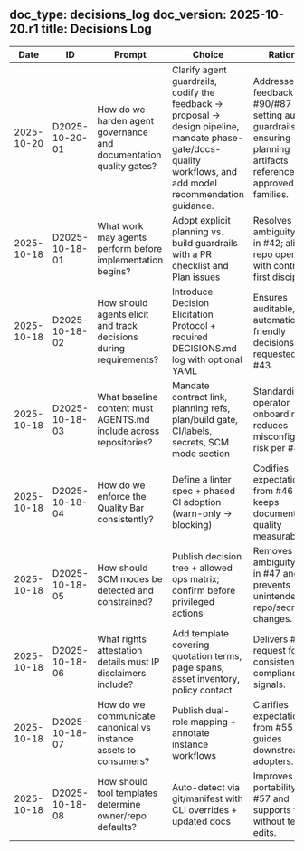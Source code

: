 doc_type: decisions_log
doc_version: 2025-10-20.r1
title: Decisions Log
---

| Date       | ID                | Prompt                                                               | Choice                                                                                  | Rationale                                                                                               | Linked Artifacts                                             |
| ---------- | ----------------- | -------------------------------------------------------------------- | ---------------------------------------------------------------------------------------- | -------------------------------------------------------------------------------------------------------- | ------------------------------------------------------------ |
| 2025-10-20 | D2025-10-20-01    | How do we harden agent governance and documentation quality gates?  | Clarify agent guardrails, codify the feedback → proposal → design pipeline, mandate phase-gate/docs-quality workflows, and add model recommendation guidance. | Addresses feedback in #90/#87 by setting auditable guardrails and ensuring planning artifacts reference approved model families. | docs/design/ENGINEERING_CONTRACT.md, issue #90, issue #92, issue #87 |
| 2025-10-18 | D2025-10-18-01    | What work may agents perform before implementation begins?          | Adopt explicit planning vs. build guardrails with a PR checklist and Plan issues          | Resolves ambiguity noted in #42; aligns repo operations with contract-first discipline.                  | docs/design/ENGINEERING_CONTRACT.md, issue #42               |
| 2025-10-18 | D2025-10-18-02    | How should agents elicit and track decisions during requirements?   | Introduce Decision Elicitation Protocol + required DECISIONS.md log with optional YAML   | Ensures auditable, automation-friendly decisions trail as requested in #43.                             | docs/design/ENGINEERING_CONTRACT.md, templates/…, issue #43  |
| 2025-10-18 | D2025-10-18-03    | What baseline content must AGENTS.md include across repositories?   | Mandate contract link, planning refs, plan/build gate, CI/labels, secrets, SCM mode section | Standardizes operator onboarding and reduces misconfiguration risk per #44.                              | docs/design/ENGINEERING_CONTRACT.md, AGENTS.md, issue #44    |
| 2025-10-18 | D2025-10-18-04    | How do we enforce the Quality Bar consistently?                     | Define a linter spec + phased CI adoption (warn-only → blocking)                         | Codifies expectations from #46 and keeps documentation quality measurable.                              | docs/design/ENGINEERING_CONTRACT.md, docs/kb/howtos/quality-bar-linter.md, issue #46 |
| 2025-10-18 | D2025-10-18-05    | How should SCM modes be detected and constrained?                   | Publish decision tree + allowed ops matrix; confirm before privileged actions            | Removes ambiguity noted in #47 and prevents unintended repo/secret changes.                            | docs/design/ENGINEERING_CONTRACT.md, docs/kb/howtos/scm-mode-decision-tree.md, issue #47 |
| 2025-10-18 | D2025-10-18-06    | What rights attestation details must IP disclaimers include?        | Add template covering quotation terms, page spans, asset inventory, policy contact       | Delivers #49’s request for consistent IP compliance signals.                                           | docs/kb/howtos/ip-disclaimer.md, issue #49                    |
| 2025-10-18 | D2025-10-18-07    | How do we communicate canonical vs instance assets to consumers?    | Publish dual-role mapping + annotate instance workflows                                  | Clarifies expectations from #55 and guides downstream adopters.                                       | docs/kb/dual-role.md, README.md, issue #55                    |
| 2025-10-18 | D2025-10-18-08    | How should tool templates determine owner/repo defaults?            | Auto-detect via git/manifest with CLI overrides + updated docs                           | Improves portability per #57 and supports forks without template edits.                                | tools/*.py templates, README.md, issue #57                    |
